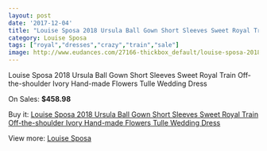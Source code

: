 ```yaml
---
layout: post
date: '2017-12-04'
title: "Louise Sposa 2018 Ursula Ball Gown Short Sleeves Sweet Royal Train Off-the-shoulder Ivory Hand-made Flowers Tulle Wedding Dress"
category: Louise Sposa
tags: ["royal","dresses","crazy","train","sale"]
image: http://www.eudances.com/27166-thickbox_default/louise-sposa-2018-ursula-ball-gown-short-sleeves-sweet-royal-train-off-the-shoulder-ivory-hand-made-flowers-tulle-wedding-dress.jpg
---
```

Louise Sposa 2018 Ursula Ball Gown Short Sleeves Sweet Royal Train Off-the-shoulder Ivory Hand-made Flowers Tulle Wedding Dress

On Sales: **$458.98**
<a href="https://www.eudances.com/en/louise-sposa/9100-louise-sposa-2018-ursula-ball-gown-short-sleeves-sweet-royal-train-off-the-shoulder-ivory-hand-made-flowers-tulle-wedding-dress.html"><amp-img layout="responsive" width="600" height="600" src="//www.eudances.com/27166-thickbox_default/louise-sposa-2018-ursula-ball-gown-short-sleeves-sweet-royal-train-off-the-shoulder-ivory-hand-made-flowers-tulle-wedding-dress.jpg" alt="Louise Sposa 2018 Ursula Ball Gown Short Sleeves Sweet Royal Train Off-the-shoulder Ivory Hand-made Flowers Tulle Wedding Dress 0" /></a>
<a href="https://www.eudances.com/en/louise-sposa/9100-louise-sposa-2018-ursula-ball-gown-short-sleeves-sweet-royal-train-off-the-shoulder-ivory-hand-made-flowers-tulle-wedding-dress.html"><amp-img layout="responsive" width="600" height="600" src="//www.eudances.com/27171-thickbox_default/louise-sposa-2018-ursula-ball-gown-short-sleeves-sweet-royal-train-off-the-shoulder-ivory-hand-made-flowers-tulle-wedding-dress.jpg" alt="Louise Sposa 2018 Ursula Ball Gown Short Sleeves Sweet Royal Train Off-the-shoulder Ivory Hand-made Flowers Tulle Wedding Dress 1" /></a>
<a href="https://www.eudances.com/en/louise-sposa/9100-louise-sposa-2018-ursula-ball-gown-short-sleeves-sweet-royal-train-off-the-shoulder-ivory-hand-made-flowers-tulle-wedding-dress.html"><amp-img layout="responsive" width="600" height="600" src="//www.eudances.com/27170-thickbox_default/louise-sposa-2018-ursula-ball-gown-short-sleeves-sweet-royal-train-off-the-shoulder-ivory-hand-made-flowers-tulle-wedding-dress.jpg" alt="Louise Sposa 2018 Ursula Ball Gown Short Sleeves Sweet Royal Train Off-the-shoulder Ivory Hand-made Flowers Tulle Wedding Dress 2" /></a>
<a href="https://www.eudances.com/en/louise-sposa/9100-louise-sposa-2018-ursula-ball-gown-short-sleeves-sweet-royal-train-off-the-shoulder-ivory-hand-made-flowers-tulle-wedding-dress.html"><amp-img layout="responsive" width="600" height="600" src="//www.eudances.com/27169-thickbox_default/louise-sposa-2018-ursula-ball-gown-short-sleeves-sweet-royal-train-off-the-shoulder-ivory-hand-made-flowers-tulle-wedding-dress.jpg" alt="Louise Sposa 2018 Ursula Ball Gown Short Sleeves Sweet Royal Train Off-the-shoulder Ivory Hand-made Flowers Tulle Wedding Dress 3" /></a>
<a href="https://www.eudances.com/en/louise-sposa/9100-louise-sposa-2018-ursula-ball-gown-short-sleeves-sweet-royal-train-off-the-shoulder-ivory-hand-made-flowers-tulle-wedding-dress.html"><amp-img layout="responsive" width="600" height="600" src="//www.eudances.com/27168-thickbox_default/louise-sposa-2018-ursula-ball-gown-short-sleeves-sweet-royal-train-off-the-shoulder-ivory-hand-made-flowers-tulle-wedding-dress.jpg" alt="Louise Sposa 2018 Ursula Ball Gown Short Sleeves Sweet Royal Train Off-the-shoulder Ivory Hand-made Flowers Tulle Wedding Dress 4" /></a>
<a href="https://www.eudances.com/en/louise-sposa/9100-louise-sposa-2018-ursula-ball-gown-short-sleeves-sweet-royal-train-off-the-shoulder-ivory-hand-made-flowers-tulle-wedding-dress.html"><amp-img layout="responsive" width="600" height="600" src="//www.eudances.com/27167-thickbox_default/louise-sposa-2018-ursula-ball-gown-short-sleeves-sweet-royal-train-off-the-shoulder-ivory-hand-made-flowers-tulle-wedding-dress.jpg" alt="Louise Sposa 2018 Ursula Ball Gown Short Sleeves Sweet Royal Train Off-the-shoulder Ivory Hand-made Flowers Tulle Wedding Dress 5" /></a>

Buy it: [Louise Sposa 2018 Ursula Ball Gown Short Sleeves Sweet Royal Train Off-the-shoulder Ivory Hand-made Flowers Tulle Wedding Dress](https://www.eudances.com/en/louise-sposa/9100-louise-sposa-2018-ursula-ball-gown-short-sleeves-sweet-royal-train-off-the-shoulder-ivory-hand-made-flowers-tulle-wedding-dress.html "Louise Sposa 2018 Ursula Ball Gown Short Sleeves Sweet Royal Train Off-the-shoulder Ivory Hand-made Flowers Tulle Wedding Dress")

View more: [Louise Sposa](https://www.eudances.com/en/136-louise-sposa "Louise Sposa")
